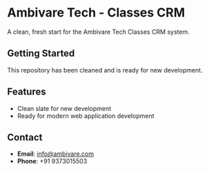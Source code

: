 # Ambivare Tech - Classes CRM

A clean, fresh start for the Ambivare Tech Classes CRM system.

## Getting Started

This repository has been cleaned and is ready for new development.

## Features

- Clean slate for new development
- Ready for modern web application development

## Contact

- **Email**: info@ambivare.com
- **Phone**: +91 9373015503
